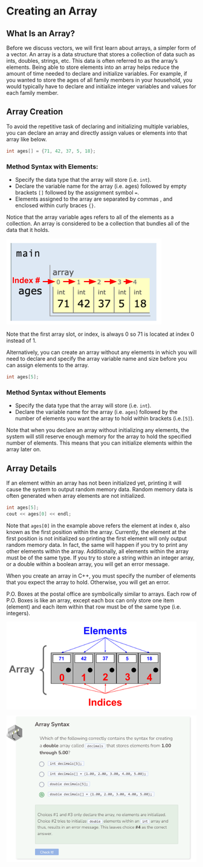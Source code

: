 # Creating an Array
## What Is an Array?
Before we discuss vectors, we will first learn about arrays, a simpler form of a vector. An array is a data structure that stores a collection of data such as ints, doubles, strings, etc. This data is often referred to as the array’s elements. Being able to store elements into an array helps reduce the amount of time needed to declare and initialize variables. For example, if you wanted to store the ages of all family members in your household, you would typically have to declare and initialize integer variables and values for each family member.

## Array Creation
To avoid the repetitive task of declaring and initializing multiple variables, you can declare an array and directly assign values or elements into that array like below.

```cpp
int ages[] = {71, 42, 37, 5, 18};
```


### Method Syntax with Elements:
- Specify the data type that the array will store (i.e. `int`).
- Declare the variable name for the array (i.e. ages) followed by empty brackets `[]` followed by the assignment symbol `=`.
- Elements assigned to the array are separated by commas , and enclosed within curly braces `{}`.

Notice that the array variable ages refers to all of the elements as a collection. An array is considered to be a collection that bundles all of the data that it holds.

![Collection](_assets/collection.png)

Note that the first array slot, or index, is always 0 so 71 is located at index 0 instead of 1.

Alternatively, you can create an array without any elements in which you will need to declare and specify the array variable name and size before you can assign elements to the array.

```cpp
int ages[5];
```

### Method Syntax without Elements
- Specify the data type that the array will store (i.e. `int`).
- Declare the variable name for the array (i.e. `ages`) followed by the number of elements you want the array to hold within brackets (i.e.`[5]`).

Note that when you declare an array without initializing any elements, the system will still reserve enough memory for the array to hold the specified number of elements. This means that you can initialize elements within the array later on.

## Array Details
If an element within an array has not been initialized yet, printing it will cause the system to output random memory data. Random memory data is often generated when array elements are not initialized.

```cpp
int ages[5];
cout << ages[0] << endl;
```

Note that `ages[0]` in the example above refers the element at index `0`, also known as the first position within the array. Currently, the element at the first position is not initialized so printing the first element will only output random memory data. In fact, the same will happen if you try to print any other elements within the array. Additionally, all elements within the array must be of the same type. If you try to store a string within an integer array, or a double within a boolean array, you will get an error message.

When you create an array in C++, you must specify the number of elements that you expect the array to hold. Otherwise, you will get an error.

P.O. Boxes at the postal office are symbolically similar to arrays. Each row of P.O. Boxes is like an array, except each box can only store one item (element) and each item within that row must be of the same type (i.e. integers).

![Array](_assets/array.png)

![Question 1](_assets/Q1.png)
